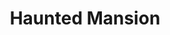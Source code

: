 ---
layout: illustration
title: Haunted Mansion
type: photo, holga
description: Personal Photograph
alt: Double exposure of a bright yellow flowering bush over a dark blue sky with a mansion in the background
medium: Medium Format Photograph Print
large-image: haunted-mansion-large.jpg
small-image: haunted-mansion-small.jpg
size: 1000x1006
---
